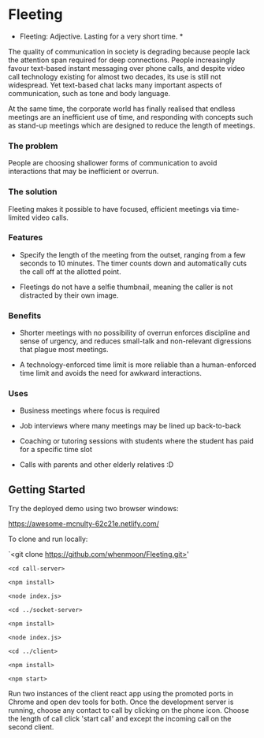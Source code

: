 # Fleeting

* Fleeting: Adjective. Lasting for a very short time. *

The quality of communication in society is degrading because people lack the attention span required for deep connections. People increasingly favour text-based instant messaging over phone calls, and despite video call technology existing for almost two decades, its use is still not widespread. Yet text-based chat lacks many important aspects of communication, such as tone and body language.

At the same time, the corporate world has finally realised that endless meetings are an inefficient use of time, and responding with concepts such as stand-up meetings which are designed to reduce the length of meetings.

### The problem

People are choosing shallower forms of communication to avoid interactions that may be inefficient or overrun.

### The solution

Fleeting makes it possible to have focused, efficient meetings via time-limited video calls.

### Features

* Specify the length of the meeting from the outset, ranging from a few seconds to 10 minutes. The timer counts down and automatically cuts the call off at the allotted point.

* Fleetings do not have a selfie thumbnail, meaning the caller is not distracted by their own image.

### Benefits

* Shorter meetings with no possibility of overrun enforces discipline and sense of urgency, and reduces small-talk and non-relevant digressions that plague most meetings.

* A technology-enforced time limit is more reliable than a human-enforced time limit and avoids the need for awkward interactions.

### Uses

* Business meetings where focus is required

* Job interviews where many meetings may be lined up back-to-back

* Coaching or tutoring sessions with students where the student has paid for a specific time slot

* Calls with parents and other elderly relatives :D

## Getting Started

Try the deployed demo using two browser windows:


https://awesome-mcnulty-62c21e.netlify.com/


To clone and run locally:

`<git clone https://github.com/whenmoon/Fleeting.git>'

`<cd call-server>`

`<npm install>`

`<node index.js>`

`<cd ../socket-server>`

`<npm install>`

`<node index.js>`

`<cd ../client>` 

`<npm install>`

`<npm start>`

Run two instances of the client react app using the promoted ports in Chrome and open dev tools for both. Once the development server is running, choose any contact to call by clicking on the phone icon. Choose the length of call click 'start call' and except the incoming call on the second client.
